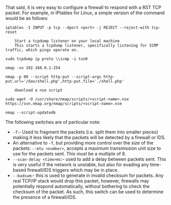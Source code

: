 

That said, it is very easy to configure a firewall to respond with a RST TCP packet. For example, in IPtables for Linux, a simple version of the command would be as follows:

```
iptables -I INPUT -p tcp --dport <port> -j REJECT --reject-with tcp-reset
```

		Start a tcpdump listener on your local machine
		This starts a tcpdump listener, specifically listening for ICMP traffic, which pings operate on.

```
sudo tcpdump ip proto \\icmp -i tun0
```


```
nmap -sn 192.168.0.1-254
```

```
nmap -p 80 --script http-put --script-args http-put.url='/dav/shell.php',http-put.file='./shell.php'
```

		download a nse script
```
sudo wget -O /usr/share/nmap/scripts/<script-name>.nse https://svn.nmap.org/nmap/scripts/<script-name>.nse
```


```
nmap --script-updatedb
```


The following switches are of particular note:

- `-f`:- Used to fragment the packets (i.e. split them into smaller pieces) making it less likely that the packets will be detected by a firewall or IDS.
- An alternative to `-f`, but providing more control over the size of the packets: `--mtu <number>`, accepts a maximum transmission unit size to use for the packets sent. This _must_ be a multiple of 8.
- `--scan-delay <time>ms`:- used to add a delay between packets sent. This is very useful if the network is unstable, but also for evading any time-based firewall/IDS triggers which may be in place.
- `--badsum`:- this is used to generate in invalid checksum for packets. Any real TCP/IP stack would drop this packet, however, firewalls may potentially respond automatically, without bothering to check the checksum of the packet. As such, this switch can be used to determine the presence of a firewall/IDS.

